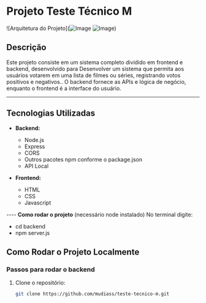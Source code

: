 # Projeto Teste Técnico M

![Arquitetura do Projeto](![Image](https://github.com/user-attachments/assets/06586ca8-2cf4-4fd1-b408-f9a7c07f80e3)
![Image](https://github.com/user-attachments/assets/d2475f60-8f1f-4eb9-8f8c-907e1114ce1b))

## Descrição

Este projeto consiste em um sistema completo dividido em frontend e backend, desenvolvido para Desenvolver um sistema que permita aos usuários votarem em uma lista de filmes ou 
séries, registrando votos positivos e negativos.. O backend fornece as APIs e lógica de negócio, enquanto o frontend é a interface do usuário.

---

## Tecnologias Utilizadas

- **Backend:**
  - Node.js
  - Express
  - CORS
  - Outros pacotes npm conforme o package.json
  - API Local

- **Frontend:**
  - HTML
  - CSS
  - Javascript

---- **Como rodar o projeto**
(necessário node instalado)
No terminal digite:
  - cd backend
  - npm server.js

## Como Rodar o Projeto Localmente

### Passos para rodar o backend

1. Clone o repositório:

   ```bash
   git clone https://github.com/mudiass/teste-tecnico-m.git
